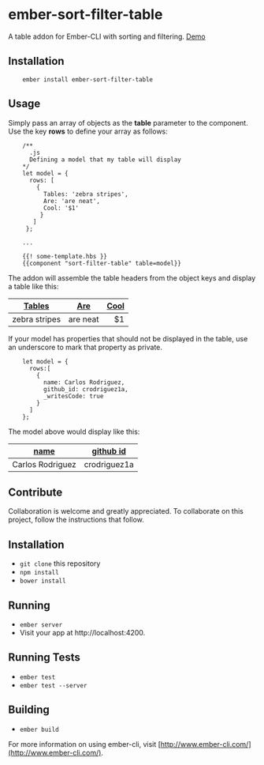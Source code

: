 # ember-sort-filter-table

A table addon for Ember-CLI with sorting and filtering. [Demo](http://demos.evolutionaryapps.com/EmberSortFilterTable/)

## Installation
		ember install ember-sort-filter-table

## Usage

Simply pass an array of objects as the **table** parameter to the component. Use the key **rows** to define your array as follows:

		/**
		  .js
		  Defining a model that my table will display
		*/
		let model = {
		  rows: [
		    { 
		      Tables: 'zebra stripes', 
		      Are: 'are neat', 
		      Cool: '$1' 
		     } 
		   ]
		 };		 
		
		...
		
		{{! some-template.hbs }}
		{{component "sort-filter-table" table=model}}
		
The addon will assemble the table headers from the object keys and display a table like this:

| [Tables](#)        | [Are](#)           | [Cool](#) |
| ------------- |:-------------:| -----:|
| zebra stripes | are neat      |    $1 |

If your model has properties that should not be displayed in the table, use an underscore to mark that property as private.

		let model = {
		  rows:[
		    { 
		      name: Carlos Rodriguez,
		      github_id: crodriguez1a,
		      _writesCode: true
		    }
		  ]
		};
		
The model above would display like this:
		
| [name](#)        | [github id](#)           |
| ------------- |:-------------:| 
| Carlos Rodriguez | crodriguez1a      | 

## Contribute
Collaboration is welcome and greatly appreciated. To collaborate on this project, follow the instructions that follow.

## Installation

* `git clone` this repository
* `npm install`
* `bower install`

## Running

* `ember server`
* Visit your app at http://localhost:4200.

## Running Tests

* `ember test`
* `ember test --server`

## Building

* `ember build`

For more information on using ember-cli, visit [http://www.ember-cli.com/](http://www.ember-cli.com/).
